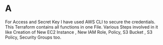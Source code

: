# A

<P3> For Access and Secret Key I have used AWS CLI to secure the credentials.</P3>
This Terraform contains all functions in one File. Various Steps involved in it like Creation of New EC2 Instance , New IAM Role, Policy, S3 Bucket , S3 Policy, Security Groups too.

